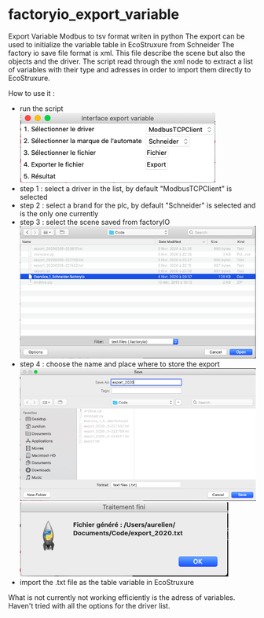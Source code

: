 # factoryio_export_variable
 Export Variable Modbus to tsv format writen in python
 The export can be used to initialize the variable table in EcoStruxure from Schneider
 The factory io save file format is xml. This file describe the scene but also the objects and the driver.
 The script read through the xml node to extract a list of variables with their type and adresses in order to import them directly to EcoStruxure.

 How to use it :
* run the script
![Start](/images/interface_accueil.png)
* step 1 : select a driver in the list, by default "ModbusTCPClient" is selected
* step 2 : select a brand for the plc, by default "Schneider" is selected and is the only one currently
* step 3 : select the scene saved from factoryIO
![Choose File](/images/interface_selection_fichier.png)
* step 4 : choose the name and place where to store the export
![Export File](/images/interface_choix_export.png)
![End](/images/interface_fin.png)
* import the .txt file as the table variable in EcoStruxure





What is not currently not working efficiently is the adress of variables.
Haven't tried with all the options for the driver list.